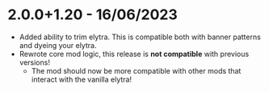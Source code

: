 # 2.0.0+1.20 - 16/06/2023
- Added ability to trim elytra. This is compatible both with banner patterns and dyeing your elytra.
- Rewrote core mod logic, this release is **not compatible** with previous versions!
  - The mod should now be more compatible with other mods that interact with the vanilla elytra!